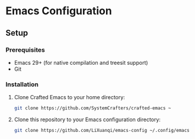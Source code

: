 # Emacs Configuration

## Setup

### Prerequisites

- Emacs 29+ (for native compilation and treesit support)
- Git

### Installation

1. Clone Crafted Emacs to your home directory:
   ```bash
   git clone https://github.com/SystemCrafters/crafted-emacs ~
   ```

2. Clone this repository to your Emacs configuration directory:
   ```bash
   git clone https://github.com/LiXuanqi/emacs-config ~/.config/emacs
   ```
